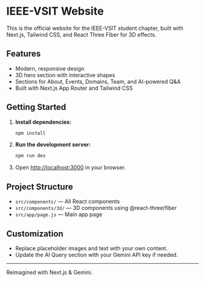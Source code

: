 
# IEEE-VSIT Website

This is the official website for the IEEE-VSIT student chapter, built with Next.js, Tailwind CSS, and React Three Fiber for 3D effects.

## Features
- Modern, responsive design
- 3D hero section with interactive shapes
- Sections for About, Events, Domains, Team, and AI-powered Q&A
- Built with Next.js App Router and Tailwind CSS

## Getting Started

1. **Install dependencies:**
   ```bash
   npm install
   ```
2. **Run the development server:**
   ```bash
   npm run dev
   ```
3. Open [http://localhost:3000](http://localhost:3000) in your browser.

## Project Structure
- `src/components/` — All React components
- `src/components/3d/` — 3D components using @react-three/fiber
- `src/app/page.js` — Main app page

## Customization
- Replace placeholder images and text with your own content.
- Update the AI Query section with your Gemini API key if needed.

---

Reimagined with Next.js & Gemini.
